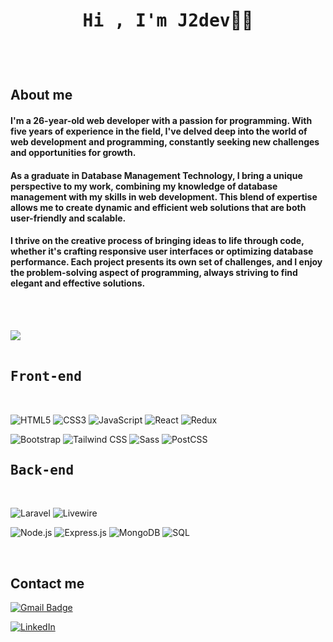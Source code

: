 <h1 align="center"><b style="font-family: IBM Plex Mono, monospace;">Hi , I'm J2dev</b>👨‍💻</h1>

<br>

<h2><br style="font-family: IBM Plex Mono, monospace;">About me</br></h2>

#### I'm a 26-year-old web developer with a passion for programming. With five years of experience in the field, I've delved deep into the world of web development and programming, constantly seeking new challenges and opportunities for growth. 

#### As a graduate in Database Management Technology, I bring a unique perspective to my work, combining my knowledge of database management with my skills in web development. This blend of expertise allows me to create dynamic and efficient web solutions that are both user-friendly and scalable. 

#### I thrive on the creative process of bringing ideas to life through code, whether it's crafting responsive user interfaces or optimizing database performance. Each project presents its own set of challenges, and I enjoy the problem-solving aspect of programming, always striving to find elegant and effective solutions.


<br><br>

<img src="https://user-images.githubusercontent.com/73097560/115834477-dbab4500-a447-11eb-908a-139a6edaec5c.gif"><br><br>

<h2 style="font-family: IBM Plex Mono, monospace;"><b>Front-end</b></h2>
<br>

<p align="center" style="font-family: IBM Plex Mono, monospace;">
    
![HTML5](https://img.shields.io/badge/HTML5%20-%23E34F26.svg?style=for-the-badge&logo=html5&logoColor=white)
![CSS3](https://img.shields.io/badge/CSS%20-%231572B6.svg?style=for-the-badge&logo=css3&logoColor=white)
![JavaScript](https://img.shields.io/badge/JavaScript%20-%23F7DF1E.svg?style=for-the-badge&logo=javascript&logoColor=black)
![React](https://img.shields.io/badge/React%20-%2320232a.svg?style=for-the-badge&logo=react&logoColor=61DAFB)
![Redux](https://img.shields.io/badge/Redux-%23764ABC.svg?style=for-the-badge&logo=redux&logoColor=white)


![Bootstrap](https://img.shields.io/badge/Bootstrap%20-%23563D7C.svg?style=for-the-badge&logo=bootstrap&logoColor=white)
![Tailwind CSS](https://img.shields.io/badge/Tailwind%20CSS%20-%231a202c.svg?style=for-the-badge&logo=tailwind-css&logoColor=38b2ac)
![Sass](https://img.shields.io/badge/Sass-%23CC6699.svg?style=for-the-badge&logo=sass&logoColor=white)
![PostCSS](https://img.shields.io/badge/PostCSS-%23DD3A0A.svg?style=for-the-badge&logo=postcss&logoColor=white)


</p>

<h2 style="font-family: IBM Plex Mono, monospace;"><b>Back-end</b></h2>
<br>

<p align="center" style="font-family: IBM Plex Mono, monospace;">
    
![Laravel](https://img.shields.io/badge/Laravel-%23FF2D20.svg?style=for-the-badge&logo=laravel&logoColor=white)
![Livewire](https://img.shields.io/badge/Livewire-%238B5CF6.svg?style=for-the-badge&logo=laravel&logoColor=white)


![Node.js](https://img.shields.io/badge/Node.js-%23339933.svg?style=for-the-badge&logo=node.js&logoColor=white)
![Express.js](https://img.shields.io/badge/Express.js-%23000000.svg?style=for-the-badge&logo=express&logoColor=white)
![MongoDB](https://img.shields.io/badge/MongoDB-%2347A248.svg?style=for-the-badge&logo=mongodb&logoColor=white)
![SQL](https://img.shields.io/badge/SQL-%230074e3.svg?style=for-the-badge&logo=sqlite&logoColor=white)


</p>

<br>

## Contact me  
[![Gmail Badge](https://img.shields.io/badge/-j2dev1998%40gmail.com-orange?style=flat-roundedrectangle&logo=Gmail&logoColor=white&link=mailto:j2dev1998@gmail.com)](mailto:j2dev1998@gmail.com)

[![LinkedIn](https://img.shields.io/badge/LinkedIn-0077B5?style=for-the-badge&logo=linkedin&logoColor=white)](https://www.linkedin.com/in/juanjo-sierra-80a557129/)

